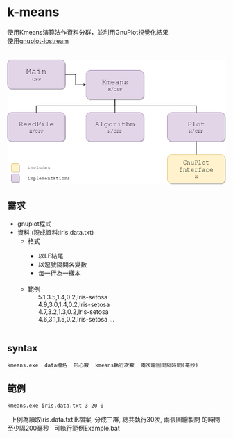 # k-means

使用Kmeans演算法作資料分群，並利用GnuPlot視覺化結果  
使用[gnuplot-iostream](https://github.com/dstahlke/gnuplot-iostream)
<br><br><br>
<img src="/images/hierarchy.png" width=640px alt="hierarchy"></img>

需求
---
<ul>
  <li>gnuplot程式</li> 
  <li>資料 (現成資料:iris.data.txt) 
  <ul>
    <li>格式</li> 
    <ul>
      <li>以LF結尾</li> 
      <li>以逗號隔開各變數</li> 
      <li>每一行為一樣本</li> 
    </ul>
    <li>範例<br>
        5.1,3.5,1.4,0.2,Iris-setosa<br>
        4.9,3.0,1.4,0.2,Iris-setosa<br>
        4.7,3.2,1.3,0.2,Iris-setosa<br>
        4.6,3.1,1.5,0.2,Iris-setosa ...
        
    </li>
  </ul>
</ul>

syntax
---
    kmeans.exe  data檔名  形心數  kmeans執行次數  兩次繪圖間隔時間(毫秒)

範例
---
    kmeans.exe iris.data.txt 3 20 0
  
上例為讀取iris.data.txt此檔案, 分成三群, 總共執行30次, 兩張圖繪製間	的時間至少隔200毫秒  
可執行範例Example.bat
